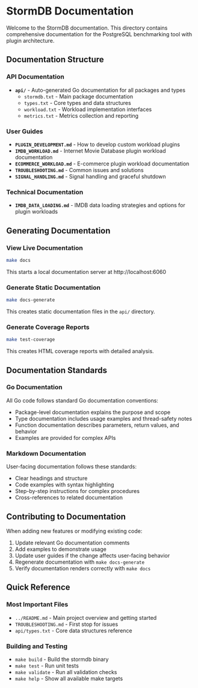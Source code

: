 # StormDB Documentation

Welcome to the StormDB documentation. This directory contains comprehensive documentation for the PostgreSQL benchmarking tool with plugin architecture.

## Documentation Structure

### API Documentation
- **`api/`** - Auto-generated Go documentation for all packages and types
  - `stormdb.txt` - Main package documentation
  - `types.txt` - Core types and data structures
  - `workload.txt` - Workload implementation interfaces
  - `metrics.txt` - Metrics collection and reporting

### User Guides
- **`PLUGIN_DEVELOPMENT.md`** - How to develop custom workload plugins
- **`IMDB_WORKLOAD.md`** - Internet Movie Database plugin workload documentation  
- **`ECOMMERCE_WORKLOAD.md`** - E-commerce plugin workload documentation
- **`TROUBLESHOOTING.md`** - Common issues and solutions
- **`SIGNAL_HANDLING.md`** - Signal handling and graceful shutdown

### Technical Documentation
- **`IMDB_DATA_LOADING.md`** - IMDB data loading strategies and options for plugin workloads

## Generating Documentation

### View Live Documentation
```bash
make docs
```
This starts a local documentation server at http://localhost:6060

### Generate Static Documentation
```bash
make docs-generate
```
This creates static documentation files in the `api/` directory.

### Generate Coverage Reports
```bash
make test-coverage
```
This creates HTML coverage reports with detailed analysis.

## Documentation Standards

### Go Documentation
All Go code follows standard Go documentation conventions:

- Package-level documentation explains the purpose and scope
- Type documentation includes usage examples and thread-safety notes
- Function documentation describes parameters, return values, and behavior
- Examples are provided for complex APIs

### Markdown Documentation
User-facing documentation follows these standards:

- Clear headings and structure
- Code examples with syntax highlighting
- Step-by-step instructions for complex procedures
- Cross-references to related documentation

## Contributing to Documentation

When adding new features or modifying existing code:

1. Update relevant Go documentation comments
2. Add examples to demonstrate usage
3. Update user guides if the change affects user-facing behavior
4. Regenerate documentation with `make docs-generate`
5. Verify documentation renders correctly with `make docs`

## Quick Reference

### Most Important Files
- `../README.md` - Main project overview and getting started
- `TROUBLESHOOTING.md` - First stop for issues
- `api/types.txt` - Core data structures reference

### Building and Testing
- `make build` - Build the stormdb binary
- `make test` - Run unit tests
- `make validate` - Run all validation checks
- `make help` - Show all available make targets

